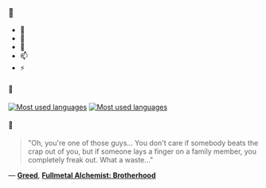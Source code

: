 ### 👋

- 🔭
- 🌱
- 💬
- 📫
- ⚡

#### 🧏

[![Most used languages](https://github-readme-stats-aynah.vercel.app/api/top-langs/?username=aynh&theme=solarized-dark&langs_count=6&layout=compact&hide_title=true)](https://github.com/anuraghazra/github-readme-stats#gh-dark-mode-only)
[![Most used languages](https://github-readme-stats-aynah.vercel.app/api/top-langs/?username=aynh&theme=solarized-light&langs_count=6&layout=compact&hide_title=true)](https://github.com/anuraghazra/github-readme-stats#gh-light-mode-only)

#### 💬

> "Oh, you're one of those guys... You don't care if somebody beats the crap out of you, but if someone lays a finger on a family member, you completely freak out. What a waste..."

&mdash; [**Greed**](https://myanimelist.net/character.php?q=Greed&cat=character), [**Fullmetal Alchemist: Brotherhood**](https://myanimelist.net/search/all?q=Fullmetal%20Alchemist%3A%20Brotherhood&cat=all)
